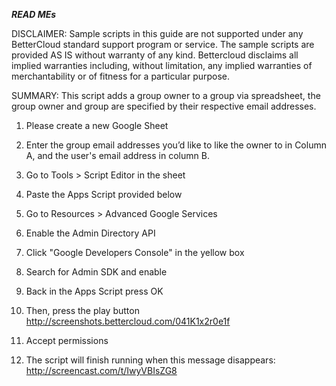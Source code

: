 ***READ MEs***

DISCLAIMER: Sample scripts in this guide are not supported under any BetterCloud standard support program or service. The sample scripts are provided AS IS without warranty of any kind. Bettercloud disclaims all implied warranties including, without limitation, any implied warranties of merchantability or of fitness for a particular purpose.

SUMMARY: This script adds a group owner to a group via spreadsheet, the group owner and group are specified by their respective email addresses.

1) Please create a new Google Sheet

2) Enter the group email addresses you’d like to like the owner to in Column A, and the user's email address in column B.

3) Go to Tools > Script Editor in the sheet

4) Paste the Apps Script provided below

5) Go to Resources > Advanced Google Services

6) Enable the Admin Directory API

7) Click "Google Developers Console" in the yellow box

8) Search for Admin SDK and enable

9) Back in the Apps Script press OK

10) Then, press the play button http://screenshots.bettercloud.com/041K1x2r0e1f

11) Accept permissions

12) The script will finish running when this message disappears: http://screencast.com/t/IwyVBIsZG8
